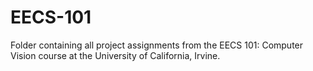 # EECS-101
Folder containing all project assignments from the EECS 101: Computer Vision course at the University of California, Irvine.

